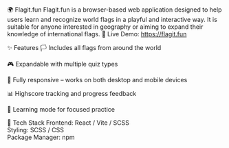 🌍 Flagit.fun
Flagit.fun is a browser-based web application designed to help users learn and recognize world flags in a playful and interactive way. It is suitable for anyone interested in geography or aiming to expand their knowledge of international flags.
🔗 Live Demo: https://flagit.fun

✨ Features
🏳️ Includes all flags from around the world

🎮 Expandable with multiple quiz types

📱 Fully responsive – works on both desktop and mobile devices

📊 Highscore tracking and progress feedback

🧠 Learning mode for focused practice

🚀 Tech Stack
Frontend: React / Vite / SCSS  
Styling: SCSS / CSS  
Package Manager: npm  
